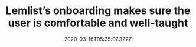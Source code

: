 ﻿---
title: "Lemlist’s onboarding makes sure the user is comfortable and well-taught"
description: "Lemlist’s onboarding flow starts with a signup onboarding asking users their proficiency with the tool, then moves on to integrations which is a skippable step. After that, users can create a test campaign and send it to either one of the Lemlist team members. All this process can be tracked through a checklist. "
popupImage: "/assets/onboardings/lemlist-onboarding-1.jpg"
popupImageAlt: Lemlist onboarding
popupImage2: "/assets/onboardings/lemlist-onboarding-6.jpg"
popupImage2Alt: Lemlist checklist
date: "2020-03-16T05:35:07.322Z"
category: 2
product: 1
bullets:
    - title: "✅ <b>Great segmentation</b> : By asking users’ proficiency with the tool, Lemlist gets rid of the frustration some already familiar users have to face.<br>
                ✅ <b>Hand-holds from start to finish</b> : The holistic checklist and calls to action throughout the onboarding flow show dedication for hand-holding on Lemlist’s side.<br>
                ✅ <b>Personal and friendly</b> : Because they talk to the user in a fun manner and refer to them using their name, the tool is automatically personalized and friendly. Moreover, including the Lemlist team in the onboarding flow is a great way of saying “you are one of us now”.<br>"
    
---